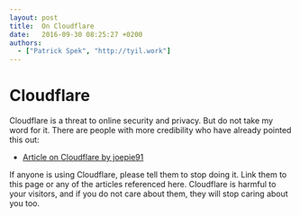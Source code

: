 ```yaml
---
layout: post
title:  On Cloudflare
date:   2016-09-30 08:25:27 +0200
authors:
  - ["Patrick Spek", "http://tyil.work"]
---
```


# Cloudflare
Cloudflare is a threat to online security and privacy. But do not take my word
for it. There are people with more credibility who have already pointed this
out:

* [Article on Cloudflare by joepie91][joepie]

If anyone is using Cloudflare, please tell them to stop doing it. Link them to
this page or any of the articles referenced here. Cloudflare is harmful to your
visitors, and if you do not care about them, they will stop caring about you
too.

[joepie]: http://cryto.net/~joepie91/blog/2016/07/14/cloudflare-we-have-a-problem/
